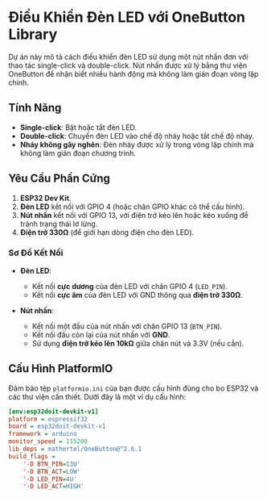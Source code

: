 # Điều Khiển Đèn LED với OneButton Library

Dự án này mô tả cách điều khiển đèn LED sử dụng một nút nhấn đơn với thao tác single-click và double-click. Nút nhấn được xử lý bằng thư viện OneButton để nhận biết nhiều hành động mà không làm gián đoạn vòng lặp chính.

## Tính Năng
- **Single-click**: Bật hoặc tắt đèn LED.
- **Double-click**: Chuyển đèn LED vào chế độ nháy hoặc tắt chế độ nháy.
- **Nháy không gây nghẽn**: Đèn nháy được xử lý trong vòng lặp chính mà không làm gián đoạn chương trình.

## Yêu Cầu Phần Cứng
1. **ESP32 Dev Kit**.
2. **Đèn LED** kết nối với GPIO 4 (hoặc chân GPIO khác có thể cấu hình).
3. **Nút nhấn** kết nối với GPIO 13, với điện trở kéo lên hoặc kéo xuống để tránh trạng thái lơ lửng.
4. **Điện trở 330Ω** (để giới hạn dòng điện cho đèn LED).

### Sơ Đồ Kết Nối
- **Đèn LED**:
  - Kết nối **cực dương** của đèn LED với chân GPIO 4 (`LED_PIN`).
  - Kết nối **cực âm** của đèn LED với GND thông qua **điện trở 330Ω**.
  
- **Nút nhấn**:
  - Kết nối một đầu của nút nhấn với chân GPIO 13 (`BTN_PIN`).
  - Kết nối đầu còn lại của nút nhấn với **GND**.
  - Sử dụng **điện trở kéo lên 10kΩ** giữa chân nút và 3.3V (nếu cần).

## Cấu Hình PlatformIO
Đảm bảo tệp `platformio.ini` của bạn được cấu hình đúng cho bo ESP32 và các thư viện cần thiết. Dưới đây là một ví dụ cấu hình:

```ini
[env:esp32doit-devkit-v1]
platform = espressif32
board = esp32doit-devkit-v1
framework = arduino
monitor_speed = 115200
lib_deps = mathertel/OneButton@^2.6.1
build_flags =
    '-D BTN_PIN=13U'
    '-D BTN_ACT=LOW'
    '-D LED_PIN=4U'
    '-D LED_ACT=HIGH'
